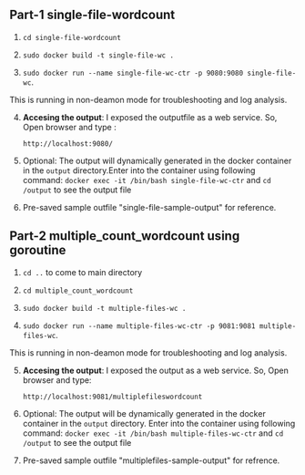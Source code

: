 
## Part-1 single-file-wordcount
1. `cd single-file-wordcount`

2. `sudo docker build -t single-file-wc .`

3. `sudo docker run --name single-file-wc-ctr -p 9080:9080 single-file-wc`.

This is running in non-deamon mode for troubleshooting and log analysis.

4. **Accesing the output**: I exposed the outputfile as a web service. So, Open browser and type :

   `http://localhost:9080/`

5. Optional: The output will dynamically generated in the docker container in the `output` directory.Enter into the container using following command:
   `docker exec -it /bin/bash single-file-wc-ctr` and `cd /output` to see the output file

6. Pre-saved sample outfile "single-file-sample-output" for reference.

## Part-2 multiple_count_wordcount using goroutine

1. `cd ..` to come to main directory

2. `cd multiple_count_wordcount`

2. `sudo docker build -t multiple-files-wc .`

3. `sudo docker run --name multiple-files-wc-ctr -p 9081:9081 multiple-files-wc`. 

This is running in non-deamon mode for troubleshooting and log analysis.

5.  **Accesing the output**: I exposed the output as a web service. So, Open browser and type:

     `http://localhost:9081/multiplefileswordcount`

4. Optional: The output will be dynamically generated in the docker container in the `output` directory. Enter into the container using following command:
   `docker exec -it /bin/bash multiple-files-wc-ctr` and `cd /output` to see the output file

6. Pre-saved sample outfile "multiplefiles-sample-output" for refrence.
